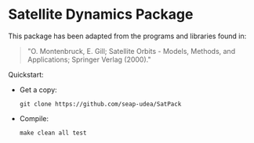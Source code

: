 Satellite Dynamics Package
==========================

This package has been adapted from the programs and libraries found in:


>  "O. Montenbruck, E. Gill; Satellite Orbits - Models, Methods, and 
   Applications; Springer Verlag (2000)."


Quickstart:

- Get a copy:

  ```
  git clone https://github.com/seap-udea/SatPack
  ```

- Compile:


  ```
  make clean all test
  ```

